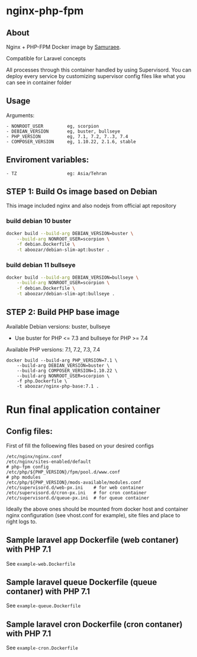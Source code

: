 # nginx-php-fpm

## About

Nginx + PHP-FPM Docker image by [Samuraee](https://github.com/samuraee).

Compatible for Laravel concepts


All processes through this container handled by using Supervisord.
You can deploy every service by customizing supervisor config files like what you can see in container folder

## Usage
Arguments:
```
- NONROOT_USER         eg, scorpion
- DEBIAN_VERSION       eg, buster, bullseye
- PHP_VERSION          eg, 7.1, 7.2, 7..3, 7.4
- COMPOSER_VERSION     eg, 1.10.22, 2.1.6, stable
```

## Enviroment variables:
```
- TZ                   eg: Asia/Tehran
```

## STEP 1: Build Os image based on Debian
This image included nginx and also nodejs from official apt repository

### build debian 10 buster
```bash
docker build --build-arg DEBIAN_VERSION=buster \
    --build-arg NONROOT_USER=scorpion \
    -f debian.Dockerfile \
    -t aboozar/debian-slim-apt:buster .
```
### build debian 11 bullseye
```bash
docker build --build-arg DEBIAN_VERSION=bullseye \
    --build-arg NONROOT_USER=scorpion \
    -f debian.Dockerfile \
    -t aboozar/debian-slim-apt:bullseye .
```

## STEP 2: Build PHP base image

Available Debian versions: buster, bullseye
 - Use buster for PHP <= 7.3 and bullseye for PHP >= 7.4

Available PHP versions: 7.1, 7.2, 7.3, 7.4
```
docker build --build-arg PHP_VERSION=7.1 \
    --build-arg DEBIAN_VERSION=buster \
    --build-arg COMPOSER_VERSION=1.10.22 \
    --build-arg NONROOT_USER=scorpion \
    -f php.Dockerfile \
    -t aboozar/nginx-php-base:7.1 .
```

# Run final application container

## Config files:
First of fill the folloewing files based on your desired configs
```
/etc/nginx/nginx.conf
/etc/nginx/sites-enabled/default
# php-fpm config
/etc/php/${PHP_VERSION}/fpm/pool.d/www.conf
# php modules
/etc/php/${PHP_VERSION}/mods-available/modules.conf
/etc/supervisord.d/web-px.ini    # for web container
/etc/supervisord.d/cron-px.ini   # for cron container
/etc/supervisord.d/queue-px.ini  # for queue container
```

Ideally the above ones should be mounted from docker host
and container nginx configuration (see vhost.conf for example),
site files and place to right logs to.


## Sample laravel app Dockerfile (web contaner) with PHP 7.1

See `example-web.Dockerfile`

## Sample laravel queue Dockerfile (queue contaner) with PHP 7.1

See `example-queue.Dockerfile`

## Sample laravel cron Dockerfile (cron contaner) with PHP 7.1

See `example-cron.Dockerfile`